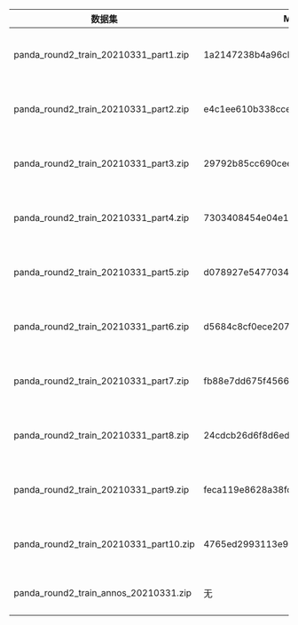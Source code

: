 
|     数据集       |  MD5  | 大小 | 描述  |           链接            |
|-----------------|-------|------|--------|--------------------------|
|panda_round2_train_20210331_part1.zip|1a2147238b4a96cb0df4c9d4e245eaa4|3.72GB|复赛训练集图片part1| https://tianchi-competition.oss-cn-hangzhou.aliyuncs.com/531855/%E5%A4%8D%E8%B5%9B/panda_round2_train_20210331_part1.zip |
|panda_round2_train_20210331_part2.zip|e4c1ee610b338ccef95210a0840e1490|3.54GB|复赛训练集图片part2| https://tianchi-competition.oss-cn-hangzhou.aliyuncs.com/531855/%E5%A4%8D%E8%B5%9B/panda_round2_train_20210331_part2.zip |
|panda_round2_train_20210331_part3.zip|29792b85cc690cee6682b8ff5e7b47ba|3.14GB|复赛训练集图片part3| https://tianchi-competition.oss-cn-hangzhou.aliyuncs.com/531855/%E5%A4%8D%E8%B5%9B/panda_round2_train_20210331_part3.zip |
|panda_round2_train_20210331_part4.zip|7303408454e04e151b0e9c34e48b6b13|4.43GB|复赛训练集图片part4| https://tianchi-competition.oss-cn-hangzhou.aliyuncs.com/531855/%E5%A4%8D%E8%B5%9B/panda_round2_train_20210331_part4.zip |
|panda_round2_train_20210331_part5.zip|d078927e5477034d481e22b72b6daf6f|3.58GB|复赛训练集图片part5| https://tianchi-competition.oss-cn-hangzhou.aliyuncs.com/531855/%E5%A4%8D%E8%B5%9B/panda_round2_train_20210331_part5.zip |
|panda_round2_train_20210331_part6.zip|d5684c8cf0ece20798e8bfd9f4429ef8|2.97GB|复赛训练集图片part6| https://tianchi-competition.oss-cn-hangzhou.aliyuncs.com/531855/%E5%A4%8D%E8%B5%9B/panda_round2_train_20210331_part6.zip |
|panda_round2_train_20210331_part7.zip|fb88e7dd675f45668b5d46f1788c3cdb|1.9GB|复赛训练集图片part7| https://tianchi-competition.oss-cn-hangzhou.aliyuncs.com/531855/%E5%A4%8D%E8%B5%9B/panda_round2_train_20210331_part7.zip |
|panda_round2_train_20210331_part8.zip|24cdcb26d6f8d6ed986f41a16b8f539e|3.85GB|复赛训练集图片part8| https://tianchi-competition.oss-cn-hangzhou.aliyuncs.com/531855/%E5%A4%8D%E8%B5%9B/panda_round2_train_20210331_part8.zip |
|panda_round2_train_20210331_part9.zip|feca119e8628a38fc48b2d5966fed55d|3.48GB|复赛训练集图片part9| https://tianchi-competition.oss-cn-hangzhou.aliyuncs.com/531855/%E5%A4%8D%E8%B5%9B/panda_round2_train_20210331_part9.zip |
|panda_round2_train_20210331_part10.zip|4765ed2993113e97e541f87fa2a6e2e6|2.74GB|复赛训练集图片part10| https://tianchi-competition.oss-cn-hangzhou.aliyuncs.com/531855/%E5%A4%8D%E8%B5%9B/panda_round2_train_20210331_part10.zip |
|panda_round2_train_annos_20210331.zip|无|18.28MB|复赛训练集标注文件| https://tianchi-competition.oss-cn-hangzhou.aliyuncs.com/531855/%E5%A4%8D%E8%B5%9B/panda_round2_train_annos_20210331.zip |
